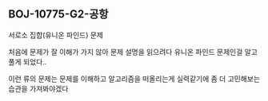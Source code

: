 ## BOJ-10775-G2-공항

서로소 집합(유니온 파인드) 문제

처음에 문제가 잘 이해가 가지 않아 문제 설명을 읽으려다 유니온 파인드 문제인걸 알고 풀게 되었다..

이런 류의 문제는 문제를 이해하고 알고리즘을 떠올리는게 실력같기에 좀 더 고민해보는 습관을 가져봐야겠다
